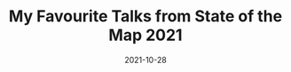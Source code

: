 ---
date: 2021-10-28
title: "My Favourite Talks from State of the Map 2021"
description: ""
categories: guides
tags: [OSM, OpenStreetMap]
author_staff_member: dgreenwood
image: /assets/images/blog/2021-10-28/
featured_image: /assets/images/blog/2021-10-28/
layout: post
published: false
---